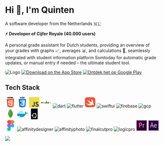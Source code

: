 # Hi 👋, I'm Quinten
A software developer from the Netherlands 🇳🇱

**⚡️ Developer of Cijfer Royale (40.000 users)**

A personal grade assistant for Dutch students, providing an overview of your grades with graphs 📈, averages 📊, and calculations 🧮, seamlessly integrated with student information platform Somtoday for automatic grade updates, or manual entry if needed – the ultimate student tool.

<div><img width="50px" height="50px" src="https://cijferroyale.nl/images/logo.png" alt="Logo" style="
border-radius:20%;">
            <a href="https://apps.apple.com/nl/app/cijfer-royale/id1671531644?itsct=apps_box_badge&amp;itscg=30200" style="height: 50px;"><img src="https://tools.applemediaservices.com/api/badges/download-on-the-app-store/black/en-en?size=250x83&amp;releaseDate=1549929600" alt="Download on the App Store" style=" height: 50px;"></a>
            <a href="https://play.google.com/store/apps/details?id=com.cijferroyale.CijferRoyale&amp;pcampaignid=pcampaignidMKT-Other-global-all-co-prtnr-py-PartBadge-Mar2515-1" style="height: 50px;"><img alt="Ontdek het op Google Play" src="https://cijferroyale.nl/images/nl_google_play_badge_web_generic.png" style=" height: 50px;"></a>
 </div>

## Tech Stack
<p align="left">
<img src="https://raw.githubusercontent.com/devicons/devicon/master/icons/html5/html5-original-wordmark.svg" alt="html5" width="35" height="35" />
<img src="https://raw.githubusercontent.com/devicons/devicon/master/icons/css3/css3-original-wordmark.svg" alt="css3" width="35" height="35" />
<img src="https://raw.githubusercontent.com/devicons/devicon/master/icons/javascript/javascript-original.svg" alt="javascript" width="35" height="35" />
<img src="https://raw.githubusercontent.com/devicons/devicon/master/icons/nodejs/nodejs-original-wordmark.svg" alt="nodejs" width="35" height="35" />
<img src="https://dart.dev/assets/shared/dart/icon/64.png" alt="dart" width="35" height="35" />
<img src="https://storage.googleapis.com/cms-storage-bucket/4fd0db61df0567c0f352.png" alt="flutter" width="35" height="35" />
<img src="https://raw.githubusercontent.com/devicons/devicon/master/icons/swift/swift-original.svg" alt="swift" width="35" height="35" />
<img src="https://camo.githubusercontent.com/471c6ba43f0f163be29c1b5ae7ba46b4849cc2f075bc0a73b901af14b4524624/68747470733a2f2f646576656c6f7065722e6170706c652e636f6d2f6173736574732f656c656d656e74732f69636f6e732f737769667475692f737769667475692d39367839365f32782e706e67" alt="swiftui" width="35" height="35" />
<img src="https://firebase.google.com/favicon.ico" alt="firebase" width="35" height="35" />
<img src="https://www.vectorlogo.zone/logos/google_cloud/google_cloud-icon.svg" alt="gcp" width="35" height="35" />
<img src="https://raw.githubusercontent.com/devicons/devicon/master/icons/mongodb/mongodb-original.svg" alt="mongodb" width="35" height="35" />
<img src="https://github.com/devicons/devicon/raw/master/icons/docker/docker-plain.svg" alt="docker" width="35" height="35" />
<img src="https://github.com/devicons/devicon/raw/master/icons/ubuntu/ubuntu-plain.svg" alt="docker" width="35" height="35" />
<br>
<img src="https://raw.githubusercontent.com/devicons/devicon/master/icons/figma/figma-original.svg" alt="figma" width="35" height="35" />
<img src="https://cdn.serif.com/affinity/img/global/logos/affinity-designer-2-020520191502.svg" alt="affinitydesigner" width="35" height="35" />
<img src="https://cdn.serif.com/affinity/img/global/logos/affinity-photo-2-020520191502.svg" alt="affinityphoto" width="35" height="35" />
<img src="https://upload.wikimedia.org/wikipedia/en/thumb/9/9f/2015_Final_Cut_Pro_Logo.png/240px-2015_Final_Cut_Pro_Logo.png" alt="finalcutpro" width="35" height="35" />
<img src="https://upload.wikimedia.org/wikipedia/en/thumb/c/c7/Logic_Pro_icon.png/240px-Logic_Pro_icon.png" alt="logicpro" width="35" height="35" />
<img src="https://raw.githubusercontent.com/devicons/devicon/master/icons/premierepro/premierepro-original.svg" alt="premierepro" width="35" height="35" />
<img src="https://github.com/devicons/devicon/raw/master/icons/aftereffects/aftereffects-original.svg" alt="aftereffects" width="35" height="35" />
</p>

<!-- <img src="https://github-readme-stats.vercel.app/api?username=qujeee&show_icons=true&count_private=true" alt="qujeee-stats" /> -->
![](https://komarev.com/ghpvc/?username=qujeee&color=orange)

